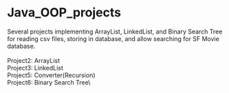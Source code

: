 # Java_OOP_projects
Several projects implementing ArrayList, LinkedList, and Binary Search Tree for reading csv files, storing in database, and allow searching for SF Movie database.\
 \
Project2: ArrayList\
Project3: LinkedList\
Project5: Converter(Recursion)\
Project6: Binary Search Tree\
